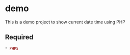 demo
====

This is a demo project to show current date time using PHP

Required
----------
```php
* PHP5
```
